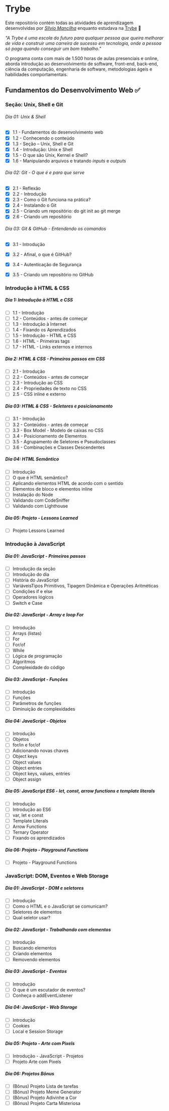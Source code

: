# **Trybe**

Este repositório contém todas as atividades de aprendizagem desenvolvidas por _[SIlvio Mancilha](https://www.linkedin.com/in/silvio-rog%C3%A9rio-leite-mancilha-aa806122/)_ enquanto estudava na [Trybe](https://www.betrybe.com/) 🚀

_"A Trybe é uma escola do futuro para qualquer pessoa que queira melhorar de vida e construir uma carreira de sucesso em tecnologia, onde a pessoa só paga quando conseguir um bom trabalho."_

O programa conta com mais de 1.500 horas de aulas presenciais e online, aborda introdução ao desenvolvimento de software, front-end, back-end, ciência da computação, engenharia de software, metodologias ágeis e habilidades comportamentais.

## Fundamentos do Desenvolvimento Web ✅

### Seção: Unix, Shell e Git
###### Dia 01: Unix & Shell

- [x] 1.1 - Fundamentos do desenvolvimento web
- [x] 1.2 - Conhecendo o conteúdo
- [x] 1.3 - Seção – Unix, Shell e Git
- [x] 1.4 - Introdução: Unix e Shell
- [x] 1.5 - O que são Unix, Kernel e Shell?
- [x] 1.6 - Manipulando arquivos e tratando _inputs_ e _outputs_

###### Dia 02: Git - O que é e para que serve

- [x] 2.1 -  Reflexão
- [x] 2.2 - Introdução
- [x] 2.3 - Como o Git funciona na prática?
- [x] 2.4 - Instalando o Git
- [x] 2.5 - Criando um repositório: do git init ao git merge
- [x] 2.6 - Criando um repositório

###### Dia 03: Git & GitHub - Entendendo os comandos

- [x] 3.1 - Introdução
- [x] 3.2 - Afinal, o que é GitHub?
- [x] 3.4 - Autenticação de Segurança
- [x] 3.5 - Criando um repositório no GitHub


### Introdução à HTML & CSS

##### Dia 1: Introdução à HTML e CSS

- [ ] 1.1 - Introdução
- [ ] 1.2 - Conteúdos - antes de começar
- [ ] 1.3 - Introdução à Internet
- [ ] 1.4 - Fixando os Aprendizados
- [ ] 1.5 - Introdução - HTML e CSS
- [ ] 1.6 - HTML - Primeiras tags
- [ ] 1.7 - HTML - Links externos e internos

##### Dia 2: HTML & CSS - Primeiros passos em CSS

- [ ] 2.1 - Introdução
- [ ] 2.2 - Conteúdos - antes de começar
- [ ] 2.3 - Introdução ao CSS
- [ ] 2.4 - Propriedades de texto no CSS
- [ ] 2.5 - CSS inline e externo

##### Dia 03: HTML & CSS - Seletores e posicionamento

- [ ] 3.1 - Introdução
- [ ] 3.2 - Conteúdos - antes de começar
- [ ] 3.3 - Box Model - Modelo de caixas no CSS
- [ ] 3.4 - Posicionamento de Elementos
- [ ] 3.5 - Agrupamento de Seletores e Pseudoclasses
- [ ] 3.6 -  Combinações e Classes Descendentes

##### Dia 04: HTML Semântico

- [ ] Introdução
- [ ] O que é HTML semântico?
- [ ] Aplicando elementos HTML de acordo com o sentido
- [ ] Elementos de bloco e elementos inline
- [ ] Instalação do Node
- [ ] Validando com CodeSniffer
- [ ] Validando com Lighthouse

##### Dia 05: Projeto - Lessons Learned

- [ ] Projeto Lessons Learned


### Introdução à JavaScript

##### Dia 01: JavaScript - Primeiros passos

- [ ] Introdução da seção
- [ ] Introdução do dia
- [ ] História do JavaScript
- [ ] VariáveisTipos Primitivos, Tipagem Dinâmica e Operações Aritméticas
- [ ] Condições if e else
- [ ] Operadores lógicos
- [ ] Switch e Case

##### Dia 02: JavaScript - Array e loop For

- [ ] Introdução
- [ ] Arrays (listas)
- [ ] For
- [ ] For/of
- [ ] While
- [ ] Lógica de programação
- [ ] Algoritmos
- [ ] Complexidade do código

##### Dia 03: JavaScript - Funções

- [ ] Introdução
- [ ] Funções
- [ ] Parâmetros de funções
- [ ] Diminuição de complexidades

##### Dia 04: JavaScript - Objetos

- [ ] Introdução
- [ ] Objetos
- [ ] for/in e for/of
- [ ] Adicionando novas chaves
- [ ] Object keys
- [ ] Object values
- [ ] Object entries
- [ ] Object keys, values, entries
- [ ] Object assign

##### Dia 05: JavaScript ES6 - let, const, arrow functions e template literals

- [ ] Introdução
- [ ] Introdução ao ES6
- [ ] var, let e const
- [ ] Template Literals
- [ ] Arrow Functions
- [ ] Ternary Operator
- [ ] Fixando os aprendizados

##### Dia 06: Projeto - Playground Functions

- [ ] Projeto - Playground Functions




### JavaScript: DOM, Eventos e Web Storage

##### Dia 01: JavaScript - DOM e seletores

- [ ] Introdução
- [ ] Como o HTML e o JavaScript se comunicam?
- [ ] Seletores de elementos
- [ ] Qual seletor usar?

##### Dia 02: JavaScript - Trabalhando com elementos

- [ ] Introdução
- [ ] Buscando elementos
- [ ] Criando elementos
- [ ] Removendo elementos

##### Dia 03: JavaScript - Eventos

- [ ] Introdução
- [ ] O que é um escutador de eventos?
- [ ] Conheça o addEventListener

##### Dia 04: JavaScript - Web Storage

- [ ] Introdução
- [ ] Cookies
- [ ] Local e Session Storage

##### Dia 05: Projeto - Arte com Pixels

- [ ] Introdução - JavaScript - Projetos
- [ ] Projeto Arte com Pixels

##### Dia 06: Projetos Bônus

- [ ] (Bônus) Projeto Lista de tarefas
- [ ] (Bônus) Projeto Meme Generator
- [ ] (Bônus) Projeto Adivinhe a Cor
- [ ] (Bônus) Projeto Carta Misteriosa
